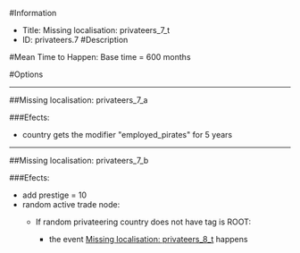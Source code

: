 #Information
 - Title: Missing localisation: privateers_7_t
 - ID: privateers.7
#Description

#Mean Time to Happen:
Base time = 600 months

#Options

___
##Missing localisation: privateers_7_a

###Efects:<ul><li>country gets the modifier "employed_pirates" for 5 years</li></ul>

___
##Missing localisation: privateers_7_b

###Efects:<ul><li>add prestige = 10</li><li>random active trade node:</li><ul><li>If random privateering country does not have tag is ROOT:</li><ul><li>the event [Missing localisation: privateers_8_t](../events/missing_localisation_privateers_8_t.md) happens</li></ul></ul></ul>
